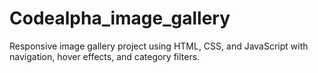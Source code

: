 # Codealpha_image_gallery
Responsive image gallery project using HTML, CSS, and JavaScript with navigation, hover effects, and category filters.
